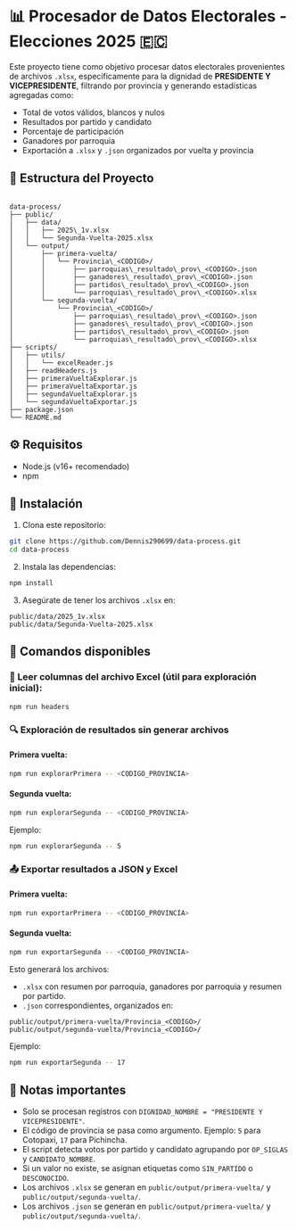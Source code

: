 # 📊 Procesador de Datos Electorales - Elecciones 2025 🇪🇨

Este proyecto tiene como objetivo procesar datos electorales provenientes de archivos `.xlsx`, específicamente para la dignidad de **PRESIDENTE Y VICEPRESIDENTE**, filtrando por provincia y generando estadísticas agregadas como:

- Total de votos válidos, blancos y nulos
- Resultados por partido y candidato
- Porcentaje de participación
- Ganadores por parroquia
- Exportación a `.xlsx` y `.json` organizados por vuelta y provincia

## 📁 Estructura del Proyecto

```

data-process/
├── public/
│   ├── data/
│   │   ├── 2025\_1v.xlsx
│   │   └── Segunda-Vuelta-2025.xlsx
│   └── output/
│       ├── primera-vuelta/
│       │   └── Provincia\_<CODIGO>/
│       │       ├── parroquias\_resultado\_prov\_<CODIGO>.json
│       │       ├── ganadores\_resultado\_prov\_<CODIGO>.json
│       │       ├── partidos\_resultado\_prov\_<CODIGO>.json
│       │       └── parroquias\_resultado\_prov\_<CODIGO>.xlsx
│       └── segunda-vuelta/
│           └── Provincia\_<CODIGO>/
│               ├── parroquias\_resultado\_prov\_<CODIGO>.json
│               ├── ganadores\_resultado\_prov\_<CODIGO>.json
│               ├── partidos\_resultado\_prov\_<CODIGO>.json
│               └── parroquias\_resultado\_prov\_<CODIGO>.xlsx
├── scripts/
│   ├── utils/
│   │   └── excelReader.js
│   ├── readHeaders.js
│   ├── primeraVueltaExplorar.js
│   ├── primeraVueltaExportar.js
│   ├── segundaVueltaExplorar.js
│   └── segundaVueltaExportar.js
├── package.json
└── README.md

````

## ⚙️ Requisitos

- Node.js (v16+ recomendado)
- npm

## 🧪 Instalación

1. Clona este repositorio:

```bash
git clone https://github.com/Dennis290699/data-process.git
cd data-process
````

2. Instala las dependencias:

```bash
npm install
```

3. Asegúrate de tener los archivos `.xlsx` en:

```
public/data/2025_1v.xlsx
public/data/Segunda-Vuelta-2025.xlsx
```

## 🚀 Comandos disponibles

### 📌 Leer columnas del archivo Excel (útil para exploración inicial):

```bash
npm run headers
```

### 🔍 Exploración de resultados **sin generar archivos**

#### Primera vuelta:

```bash
npm run explorarPrimera -- <CODIGO_PROVINCIA>
```

#### Segunda vuelta:

```bash
npm run explorarSegunda -- <CODIGO_PROVINCIA>
```

Ejemplo:

```bash
npm run explorarSegunda -- 5
```

### 📤 Exportar resultados a JSON y Excel

#### Primera vuelta:

```bash
npm run exportarPrimera -- <CODIGO_PROVINCIA>
```

#### Segunda vuelta:

```bash
npm run exportarSegunda -- <CODIGO_PROVINCIA>
```

Esto generará los archivos:

* `.xlsx` con resumen por parroquia, ganadores por parroquia y resumen por partido.
* `.json` correspondientes, organizados en:

```
public/output/primera-vuelta/Provincia_<CODIGO>/
public/output/segunda-vuelta/Provincia_<CODIGO>/
```

Ejemplo:

```bash
npm run exportarSegunda -- 17
```

## 📌 Notas importantes

* Solo se procesan registros con `DIGNIDAD_NOMBRE = "PRESIDENTE Y VICEPRESIDENTE"`.
* El código de provincia se pasa como argumento. Ejemplo: `5` para Cotopaxi, `17` para Pichincha.
* El script detecta votos por partido y candidato agrupando por `OP_SIGLAS` y `CANDIDATO_NOMBRE`.
* Si un valor no existe, se asignan etiquetas como `SIN_PARTIDO` o `DESCONOCIDO`.
* Los archivos `.xlsx` se generan en `public/output/primera-vuelta/` y `public/output/segunda-vuelta/`.
* Los archivos `.json` se generan en `public/output/primera-vuelta/` y `public/output/segunda-vuelta/`.
